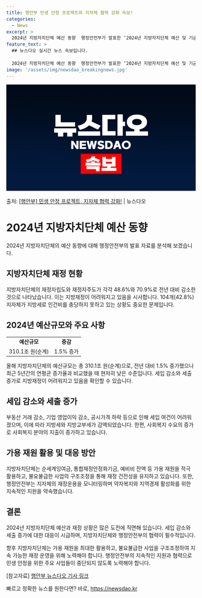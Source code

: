 ```yaml
---
title: 행안부 민생 안정 프로젝트와 지자체 협력 강화 속보!
categories:
  - News
excerpt: >
  2024년 지방자치단체 예산 동향  행정안전부가 발표한 ‘2024년 지방자치단체 예산 및 기금 개요’에 따르…
feature_text: >
  ## 뉴스다오 실시간 뉴스 속보입니다.

  2024년 지방자치단체 예산 동향  행정안전부가 발표한 ‘2024년 지방자치단체 예산 및 기금 개요’에 따르…
image: '/assets/img/newsdao_breakingnews.jpg'
---
```


![뉴스다오 속보](/assets/img/newsdao_breakingnews.jpg)

<p>출처: <a href="https://newsdao.kr/4347" rel="dofollow">[행안부] 민생 안정 프로젝트, 지자체 협력 강화!</a> | 뉴스다오</p>

<h1>2024년 지방자치단체 예산 동향</h1>

2024년 지방자치단체의 예산 동향에 대해 행정안전부의 발표 자료를 분석해 보겠습니다.

<h2 data-ke-size="size26">지방자치단체 재정 현황</h2>

<p data-ke-size="size16">지방자치단체의 재정자립도와 재정자주도가 각각 48.6%와 70.9%로 전년 대비 감소한 것으로 나타났습니다. 이는 지방재정이 어려워지고 있음을 시사합니다. 104개(42.8%) 지자체가 지방세로 인건비를 충당하지 못하고 있는 상황도 중요한 문제입니다.</p>

<h2 data-ke-size="size26">2024년 예산규모와 주요 사항</h2>

<table>
  <tr>
    <td style="text-align: center; height: 17px;"><b>예산규모</b></td>
    <td style="text-align: center; height: 17px;"><b>증감</b></td>
  </tr>
  <tr>
    <td style="text-align: center; height: 17px;">310.1조 원(순계)</td>
    <td style="text-align: center; height: 17px;">1.5% 증가</td>
  </tr>
</table>

<p data-ke-size="size16">올해 지방자치단체의 예산규모는 총 310.1조 원(순계)으로, 전년 대비 1.5% 증가했으나 최근 5년간의 연평균 증가율과 비교했을 때 현저히 낮은 수준입니다. 세입 감소와 세출 증가로 지방재정이 어려워지고 있음을 확인할 수 있습니다.</p>

<h2 data-ke-size="size26">세입 감소와 세출 증가</h2>

<p data-ke-size="size16">부동산 거래 감소, 기업 영업이익 감소, 공시가격 하락 등으로 인해 세입 여건이 어려워졌으며, 이에 따라 지방세와 지방교부세가 감액되었습니다. 한편, 사회복지 수요의 증가로 사회복지 분야의 지출이 증가하고 있습니다.</p>

<h2 data-ke-size="size26">가용 재원 활용 및 대응 방안</h2>

<p data-ke-size="size16">지방자치단체는 순세계잉여금, 통합재정안정화기금, 예비비 잔액 등 가용 재원을 적극 활용하고, 불요불급한 사업의 구조조정을 통해 재정 건전성을 유지하고 있습니다. 또한, 행정안전부는 지자체의 재정운용을 모니터링하며 약자복지와 지역경제 활성화를 위한 지속적인 지원을 약속했습니다.</p>

<h2 data-ke-size="size26">결론</h2>

<p data-ke-size="size16">2024년 지방자치단체 예산과 재정 상황은 많은 도전에 직면해 있습니다. 세입 감소와 세출 증가에 대한 대응이 시급하며, 지방자치단체와 행정안전부의 협력이 필수적입니다.</p>

<p data-ke-size="size16">향후 지방자치단체는 가용 재원을 최대한 활용하고, 불요불급한 사업을 구조조정하여 지속 가능한 재정 운영을 위해 노력해야 합니다. 행정안전부의 지속적인 지원과 협력으로 민생 안정을 위한 주요 사업들이 중단되지 않도록 노력해야 합니다.</p>

<p data-ke-size="size16">[참고자료] <a href="https://newsdao.kr/4347">행안부 뉴스다오 기사 링크</a></p> 

빠르고 정확한 뉴스를 원한다면? 바로, <a href="https://newsdao.kr" rel="dofollow">https://newsdao.kr</a>



